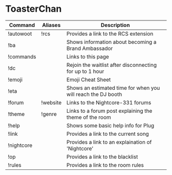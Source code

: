 # ToasterChan

Command | Aliases | Description
--- | --- | ---
!autowoot | !rcs | Provides a link to the RCS extension
!ba |  | Shows information about becoming a Brand Ambassador
!commands |  | Links to this page
!dc |  | Rejoin the waitlist after disconnecting for up to 1 hour
!emoji |  | Emoji Cheat Sheet
!eta |  | Shows an estimated time for when you will reach the DJ booth
!forum | !website | Links to the Nightcore-331 forums
!theme | !genre | Links to a forum post explaining the theme of the room
!help |  | Shows some basic help info for Plug
!link |  | Provides a link to the current song
!nightcore |  | Provides a link to an explaination of 'Nightcore'
!op |  | Provides a link to the blacklist
!rules |  | Provides a link to the room rules
